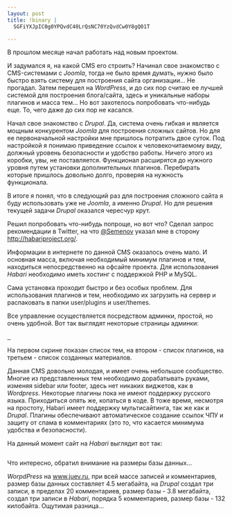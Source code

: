 ```yaml
--- 
layout: post
title: !binary |
  SGFiYXJpIC0g0YPQvdC40LrQsNC70YzQvdCw0Y8gQ01T

---
```

В прошлом месяце начал работать над новым проектом.

И задумался я, на какой CMS его строить? Начинал свое знакомство с CMS-системами с <em>Joomla</em>, тогда не было время думать, нужно было быстро взять систему для построения сайта организации... Не прогадал. Затем перешел на <em>WordPress</em>, и до сих пор считаю ее лучшей системой для построения блога/сайта, здесь и уникальные наборы плагинов и масса тем... Но вот захотелось попробовать что-нибудь еще. То, чего даже до сих пор не касался.

<!--more-->

Начал свое знакомство с <em>Drupal</em>. Да, система очень гибкая и является мощным конкурентом <em>Joomla</em> для построения сложных сайтов. Но для ее первоначальной настройки мне пришлось потратить двое суток. Под настройкой я понимаю приведение ссылок к человекочитаемому виду, должный уровень безопасности и удобство работы. Ничего этого из коробки, увы, не поставляется. Функционал расширятся до нужного уровня путем установки дополнительных плагинов. Перебирать которые пришлось довольно долго, проверяя на нужность функционала.

В итоге я понял, что в следующий раз для построения сложного сайта я буду использовать уже не <em>Joomla</em>, а именно <em>Drupal</em>. Но для решения текущей задачи <em>Drupal</em> оказался чересчур крут.

Решил попробовать что-нибудь попроще, но вот что? Сделал запрос рекомендации в Twitter, на что <a title="Владислав Семенов" href="http://twitter.com/Semenov">@Semenov</a> указал мне в сторону <span><a rel="nofollow" href="http://habariproject.org/" target="_blank">http://habariproject.org/</a></span>.

Информации в интернете по данной CMS оказалось очень мало. И основная масса, включая необходимый минимум плагинов и тем, находиться непосредственно на офсайте проекта. Для использования <em>Habari</em> необходимо иметь хостинг с поддержкой PHP и MySQL.

Сама установка проходит быстро и без особых проблем. Для использования плагинов и тем, необходимо их загрузить на сервер и распаковать в папки user/plugins и user/themes.

Все управление осуществляется посредством админки, простой, но очень удобной. Вот так выглядят некоторые страницы админки:

<a href="http://static.juev.ru/2009/07/200907071012261280x1024.png" target="_blank"><img src="http://static.juev.ru/2009/07/200907071012261280x1024.th.png" border="0" alt="" /> </a><a href="http://static.juev.ru/2009/07/200907071012401280x1024.png" target="_blank"><img src="http://static.juev.ru/2009/07/200907071012401280x1024.th.png" border="0" alt="" /></a><a href="http://static.juev.ru/2009/07/200907071013061280x1024.png" target="_blank"> <img src="http://static.juev.ru/2009/07/200907071013061280x1024.th.png" border="0" alt="" /></a>

На первом скрине показан список тем, на втором - список плагинов, на третьем - список созданных материалов.

Данная CMS довольно молодая, и имеет очень небольшое сообщество. Многие из представленных тем необходимо дорабатывать руками, изменяя sidebar или footer, здесь нет никаких виджетов, как в <em>Wordpress</em>. Некоторые плагины пока не имеют поддержку русского языка. Приходиться опять же, копаться в коде. В тоже время, несмотря на простоту, Habari имеет поддержку мультисайтинга, так же как и <em>Drupal</em>. Плагины обеспечивают автоматическое создание ссылок ЧПУ и защиту от спама в комментариях (это то, что касается минимума удобства и безопасности).

На данный момент  сайт на <em>Habari</em> выглядит вот так:

<a href="http://static.juev.ru/2009/07/200907071118571280x1024.png" target="_blank"><img src="http://static.juev.ru/2009/07/200907071118571280x1024.th.png" border="0" alt="" /></a>

Что интересно, обратил внимание на размеры базы данных...

<em>WorpdPress</em> на www.juev.ru, при всей массе записей и комментариев, размер базы данных составляет 4.5 мегабайта, на <em>Drupal</em> создал три записи, в пределах 20 комментариев, размер базы - 3.8 мегабайта, создал три записи в <em>Habari</em>, порядка 5 комментариев, размер базы - 132 килобайта. Ощутимая разница...
